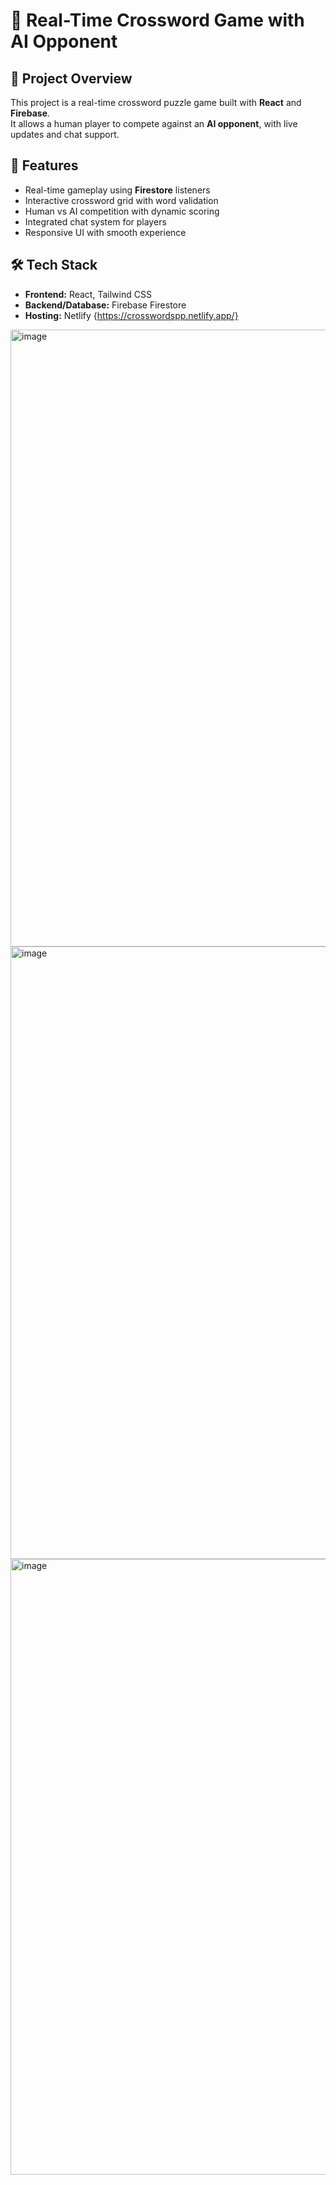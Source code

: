 # 🚀 Real-Time Crossword Game with AI Opponent

## 📌 Project Overview
This project is a real-time crossword puzzle game built with **React** and **Firebase**.  
It allows a human player to compete against an **AI opponent**, with live updates and chat support.

## 🎯 Features
- Real-time gameplay using **Firestore** listeners  
- Interactive crossword grid with word validation  
- Human vs AI competition with dynamic scoring  
- Integrated chat system for players  
- Responsive UI with smooth experience  

## 🛠️ Tech Stack
- **Frontend:** React, Tailwind CSS  
- **Backend/Database:** Firebase Firestore  
- **Hosting:** Netlify {https://crosswordspp.netlify.app/} 

<img width="1920" height="987" alt="image" src="https://github.com/user-attachments/assets/30a45d4a-33bd-428a-9c2a-ff56f590d7d9" />

<img width="1508" height="980" alt="image" src="https://github.com/user-attachments/assets/6889c67b-765c-4c29-9612-530d2fa7e74b" />

<img width="1469" height="985" alt="image" src="https://github.com/user-attachments/assets/06b0bcf2-d9a4-4de4-98de-e8b388bef199" />
